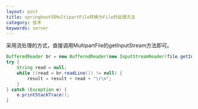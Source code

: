 ```yaml
---
layout: post
title: springboot将MultipartFile转换为File的处理方法
category: 技术
keywords: server
---
```


采用流处理的方式，直接调用MultipartFile的getInputStream方法即可。
``` java
BufferedReader br = new BufferedReader(new InputStreamReader(file.getInputStream()));
try {
	String read = null;
	while ((read = br.readLine()) != null) {
		result = result + read + "\r\n";
	}
} catch (Exception e) {
	e.printStackTrace();
} 
```